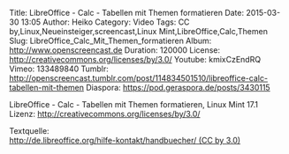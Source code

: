 Title: LibreOffice - Calc - Tabellen mit Themen formatieren
Date: 2015-03-30 13:05
Author: Heiko
Category: Video
Tags: CC by,Linux,Neueinsteiger,screencast,Linux Mint,LibreOffice,Calc,Themen
Slug: LibreOffice_Calc_Mit_Themen_formatieren
Album: http://www.openscreencast.de
Duration: 120000
License: http://creativecommons.org/licenses/by/3.0/
Youtube: kmixCzEndRQ
Vimeo: 133489840
Tumblr: http://openscreencast.tumblr.com/post/114834501510/libreoffice-calc-tabellen-mit-themen
Diaspora: https://pod.geraspora.de/posts/3430115

LibreOffice - Calc - Tabellen mit Themen formatieren, Linux Mint 17.1  
Lizenz: <http://creativecommons.org/licenses/by/3.0/>  
  
Textquelle:  
[http://de.libreoffice.org/hilfe-kontakt/handbuecher/ (CC by
3.0)](http://de.libreoffice.org/hilfe-kontakt/handbuecher/)

